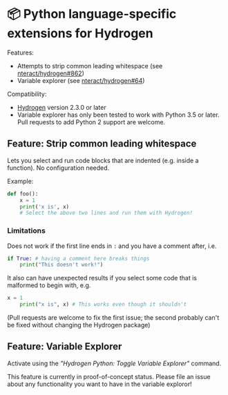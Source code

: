 # :package: Python language-specific extensions for Hydrogen

Features:
* Attempts to strip common leading whitespace (see [nteract/hydrogen#862]( https://github.com/nteract/hydrogen/issues/862))
* Variable explorer (see [nteract/hydrogen#64]( https://github.com/nteract/hydrogen/issues/64))

Compatibility:
* [Hydrogen](https://github.com/nteract/hydrogen) version 2.3.0 or later
* Variable explorer has only been tested to work with Python 3.5 or later. Pull requests to add Python 2 support are welcome.

## Feature: Strip common leading whitespace

Lets you select and run code blocks that are indented (e.g. inside a function). No configuration needed.

Example:

```python
def foo():
    x = 1
    print('x is', x)
    # Select the above two lines and run them with Hydrogen!
```

### Limitations

Does not work if the first line ends in `:` and you have a comment after, i.e.

```python
if True: # having a comment here breaks things
    print("This doesn't work!")
```

It also can have unexpected results if you select some code that is malformed to begin with, e.g.

```python
x = 1
    print("x is", x) # This works even though it shouldn't
```

(Pull requests are welcome to fix the first issue; the second probably can't be fixed without changing the Hydrogen package)

## Feature: Variable Explorer

Activate using the _"Hydrogen Python: Toggle Variable Explorer"_ command.

This feature is currently in proof-of-concept status. Please file an issue about any functionality you want to have in the variable exploror!
